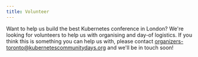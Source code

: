 ```yaml
---
title: Volunteer
---
```


Want to help us build the best Kubernetes conference in London? We're looking for volunteers to help us with organising and day-of logistics. If you think this is something you can help us with, please contact organizers-toronto@kubernetescommunitydays.org and we'll be in touch soon!
